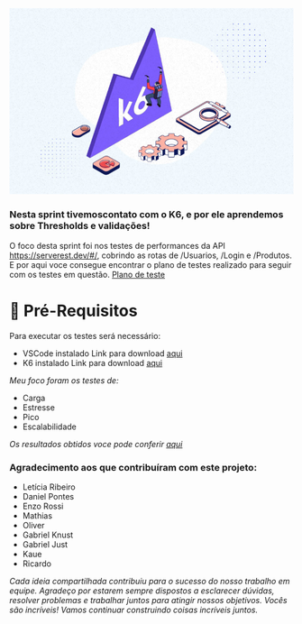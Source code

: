 
![alt text](<imagem k6-1.jpg>)

### Nesta sprint tivemoscontato com o K6, e por ele aprendemos sobre Thresholds e validações!

O foco desta sprint foi nos testes de performances da API https://serverest.dev/#/, cobrindo as rotas de /Usuarios, /Login e /Produtos. E por aqui voce consegue encontrar o plano de testes realizado para seguir com os testes em questão. [Plano de teste](./Plano%20de%20testes/planoDeTeste.md)

# 📔 Pré-Requisitos
Para executar os testes será necessário:
- VSCode instalado
Link para download [aqui](https://code.visualstudio.com/download) 
- K6 instalado
Link para download [aqui](https://grafana.com/get/?src=k6io&redirectPath=k6&tab=self-managed)



_Meu foco foram os testes de:_

- Carga
- Estresse
- Pico
- Escalabilidade


_Os resultados obtidos voce pode conferir [aqui](./Plano%20de%20testes/Resultados/)_

### Agradecimento aos que contribuíram com este projeto:

- Letícia Ribeiro
- Daniel Pontes
- Enzo Rossi
- Mathias
- Oliver
- Gabriel Knust
- Gabriel Just
- Kaue
- Ricardo

_Cada ideia compartilhada contribuiu para o sucesso do nosso trabalho em equipe. Agradeço por estarem sempre dispostos a esclarecer dúvidas, resolver problemas e trabalhar juntos para atingir nossos objetivos.
Vocês são incríveis! Vamos continuar construindo coisas incríveis juntos._ 

